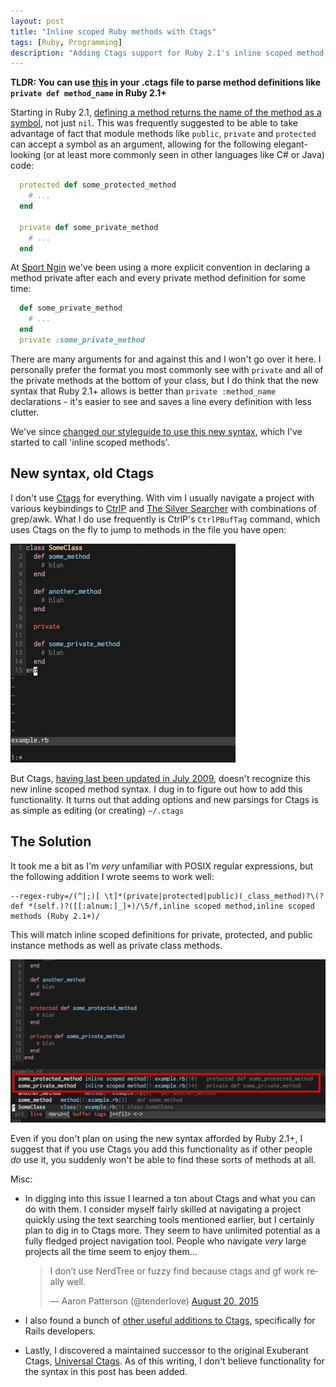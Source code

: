 ```yaml
---
layout: post
title: "Inline scoped Ruby methods with Ctags"
tags: [Ruby, Programming]
description: "Adding Ctags support for Ruby 2.1's inline scoped method definitions"
---
```

**TLDR: You can use [this](#solution) in your .ctags file to parse method definitions like
`private def method_name` in Ruby 2.1+**

Starting in Ruby 2.1, [defining a method returns the name of the method as a symbol][1], not just
`nil`. This was frequently suggested to be able to take advantage of fact that module methods like
`public`, `private` and `protected` can accept a symbol as an argument, allowing for the following
elegant-looking (or at least more commonly seen in other languages like C# or Java) code:

```ruby
  protected def some_protected_method
    # ...
  end

  private def some_private_method
    # ...
  end
```

At [Sport Ngin][4] we've been using a more explicit convention in declaring a method private after each
and every private method definition for some time:

```ruby
  def some_private_method
    # ...
  end
  private :some_private_method
```

There are many arguments for and against this and I won't go over it here. I personally prefer
the format you most commonly see with `private` and all of the private methods at the bottom of your
class, but I do think that the new syntax that Ruby 2.1+ allows is better than `private
:method_name` declarations - it's easier to see and saves a line every definition with less clutter.

We've since [changed our styleguide to use this new syntax][2], which I've started to call 'inline scoped
methods'.

## New syntax, old Ctags

I don't use [Ctags][5] for everything. With vim I usually navigate a project with various keybindings to
[CtrlP][6] and [The Silver Searcher][7] with combinations of grep/awk. What I do use frequently is CtrlP's
`CtrlPBufTag` command, which uses Ctags on the fly to jump to methods in the file you have open:

![A demo of CtrlPBufTag](../images/posts/ctags_ctrlp_example.gif)

But Ctags, [having last been updated in July 2009][8], doesn't recognize this new inline scoped method
syntax. I dug in to figure out how to add this functionality. It turns out that adding options
and new parsings for Ctags is as simple as editing (or creating) `~/.ctags`

<a name="solution"></a>
## The Solution

It took me a bit as I'm _very_ unfamiliar with POSIX regular expressions, but the following addition
I wrote seems to work well:

```
--regex-ruby=/(^|;)[ \t]*(private|protected|public)(_class_method)?\(? def *(self.)?([[:alnum:]_]+)/\5/f,inline scoped method,inline scoped methods (Ruby 2.1+)/
```

This will match inline scoped definitions for private, protected, and public instance methods as
well as private class methods.

![Now CtrlP works with the new syntax](../images/posts/inline_scoped_method_example.jpg)


Even if you don't plan on using the new syntax afforded by Ruby 2.1+, I suggest that if you use
Ctags you add this functionality as if other people _do_ use it, you suddenly won't be able to
find these sorts of methods at all.

Misc:

* In digging into this issue I learned a ton about Ctags and what you can do with them. I consider
  myself fairly skilled at navigating a project quickly using the text searching tools mentioned
  earlier, but I certainly plan to dig in to Ctags more. They seem to have unlimited potential as a
  fully fledged project navigation tool. People who navigate _very_ large projects all the time seem
  to enjoy them...
  <blockquote class="twitter-tweet" lang="en"><p lang="en" dir="ltr">I don’t use NerdTree or fuzzy find because ctags and gf work really well.</p>&mdash; Aaron Patterson (@tenderlove) <a href="https://twitter.com/tenderlove/status/634472641752002560">August 20, 2015</a></blockquote>
  <script async src="//platform.twitter.com/widgets.js" charset="utf-8"></script>

* I also found a bunch of [other useful additions to Ctags][3], specifically for Rails developers.

* Lastly, I discovered a maintained successor to the original Exuberant Ctags, [Universal Ctags][9].
  As of this writing, I don't believe functionality for the syntax in this post has been added.

[1]: https://bugs.ruby-lang.org/projects/ruby-trunk/repository/revisions/42337
[2]: http://sportngin.github.io/styleguide/ruby.html#private--protected-methods
[3]: https://github.com/ChrisArcand/dotfiles/blob/master/ctags/ctags
[4]: http://www.codinginthecrease.com/
[5]: https://en.wikipedia.org/wiki/Ctags
[6]: http://kien.github.io/ctrlp.vim/
[7]: http://geoff.greer.fm/ag/
[8]: http://ctags.sourceforge.net/
[9]: https://github.com/universal-ctags/ctags
